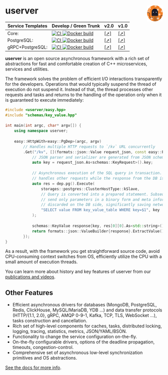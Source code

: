 # userver [<img src="./scripts/docs/img/logo.svg" align='right' width="10%">](https://userver.tech/)

| Service Templates | Develop / Green Trunk  | v2.0 | v1.0 |
|-------------------|------------------------|------|------|
| Core: | [![CI](https://github.com/userver-framework/service_template/actions/workflows/ci.yml/badge.svg) ![Docker build](https://github.com/userver-framework/service_template/actions/workflows/docker.yaml/badge.svg)](https://github.com/userver-framework/service_template/) | [[➚]](https://github.com/userver-framework/service_template/tree/v2.0) | [[➚]](https://github.com/userver-framework/service_template/tree/v1.0.0) |
| PostgreSQL: | [![CI](https://github.com/userver-framework/pg_service_template/actions/workflows/ci.yml/badge.svg) ![Docker build](https://github.com/userver-framework/pg_service_template/actions/workflows/docker.yaml/badge.svg)](https://github.com/userver-framework/pg_service_template/) | [[➚]](https://github.com/userver-framework/pg_service_template/tree/v2.0) | [[➚]](https://github.com/userver-framework/pg_service_template/tree/v1.0.0) |
| gRPC+PostgreSQL: | [![CI](https://github.com/userver-framework/pg_grpc_service_template/actions/workflows/ci.yml/badge.svg) ![Docker build](https://github.com/userver-framework/pg_grpc_service_template/actions/workflows/docker.yaml/badge.svg)](https://github.com/userver-framework/pg_grpc_service_template)| [[➚]](https://github.com/userver-framework/pg_grpc_service_template/tree/v2.0) | [[➚]](https://github.com/userver-framework/pg_grpc_service_template/tree/v1.0.0) |

**userver** is an open source asynchronous framework with a rich set of abstractions
for fast and comfortable creation of C++ microservices, services and utilities.

The framework solves the problem of efficient I/O interactions transparently for
the developers. Operations that would typically suspend the thread of 
execution do not suspend it. Instead of that, the thread processes other
requests and tasks and returns to the handling of the operation only when it is
guaranteed to execute immediately: 

```cpp
#include <userver/easy.hpp>
#include "schemas/key_value.hpp"

int main(int argc, char* argv[]) {
    using namespace userver;

    easy::HttpWith<easy::PgDep>(argc, argv)
        // Handles multiple HTTP requests to `/kv` URL concurrently
        .Get("/kv", [](formats::json::Value request_json, const easy::PgDep& dep) {
            // JSON parser and serializer are generated from JSON schema by userver
            auto key = request_json.As<schemas::KeyRequest>().key;

            // Asynchronous execution of the SQL query in transaction. Current thread
            // handles other requests while the response from the DB is being received:
            auto res = dep.pg().Execute(
                storages::postgres::ClusterHostType::kSlave,
                // Query is converted into a prepared statement. Subsequent requests
                // send only parameters in a binary form and meta information is
                // discarded on the DB side, significantly saving network bandwith.
                "SELECT value FROM key_value_table WHERE key=$1", key
            );

            schemas::KeyValue response{key, res[0][0].As<std::string>()};
            return formats::json::ValueBuilder{response}.ExtractValue();
        });
}
```

As a result, with the framework you get straightforward source code,
avoid CPU-consuming context switches from OS, efficiently
utilize the CPU with a small amount of execution threads.


You can learn more about history and key features of userver from our 
[publications and videos](https://userver.tech/dc/d30/md_en_2userver_2publications.html).

## Other Features

* Efficient asynchronous drivers for databases (MongoDB, PostgreSQL, Redis,
  ClickHouse, MySQL/MariaDB, YDB ...) and data transfer protocols
  (HTTP/{1.1, 2.0}, gRPC, AMQP 0-9-1, Kafka, TCP, TLS,
  WebSocket ...), tasks construction and cancellation.
* Rich set of high-level components for caches, tasks, distributed locking,
  logging, tracing, statistics, metrics, JSON/YAML/BSON.
* Functionality to change the service configuration on-the-fly.
* On-the-fly configurable drivers, options of the deadline propagation,
  timeouts, congestion-control.
* Comprehensive set of asynchronous low-level synchronization primitives and
  OS abstractions. 


[See the docs for more info](https://userver.tech/de/d6a/md_en_2index.html).
